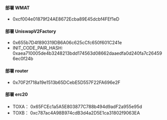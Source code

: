 #### 部署 WMAT

- 0xcf004e01879f24AE8672Ecba89E45dcbf4FEf1eD

#### 部署 UniswapV2Factory

- 0x655b7D4f890319DB6A06c625cCfc650f601C241e
- INIT_CODE_PAIR_HASH:  0xaea710005de4b3248213bdd174563d08662daaedfa0d240fa7c264596ec0f24b

#### 部署 router

- 0x70F2f718a19e1513b65DCebE5D557F22FA696e2F

#### 部署 erc20

- TOXA： 0x65FCEc1a5A5E803877C788b494d9adF2a955e95d
- TOXB： 0xc787ac4A98B974cdB3d4a2D5E1ca31802f9063EA